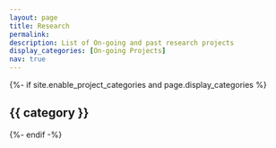 ```yaml
---
layout: page
title: Research
permalink: 
description: List of On-going and past research projects
display_categories: [On-going Projects]
nav: true
---
```


<div class="projects">
    {%- if site.enable_project_categories and page.display_categories %}
    <h2 class="category">{{ category }}</h2>
    {%- endif -%}
</div>